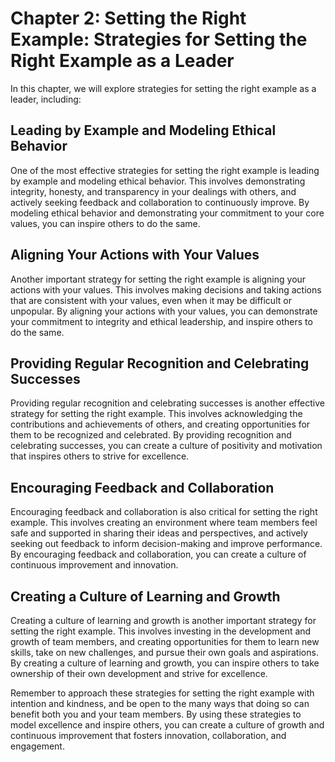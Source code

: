 Chapter 2: Setting the Right Example: Strategies for Setting the Right Example as a Leader
==========================================================================================

In this chapter, we will explore strategies for setting the right example as a leader, including:

Leading by Example and Modeling Ethical Behavior
------------------------------------------------

One of the most effective strategies for setting the right example is leading by example and modeling ethical behavior. This involves demonstrating integrity, honesty, and transparency in your dealings with others, and actively seeking feedback and collaboration to continuously improve. By modeling ethical behavior and demonstrating your commitment to your core values, you can inspire others to do the same.

Aligning Your Actions with Your Values
--------------------------------------

Another important strategy for setting the right example is aligning your actions with your values. This involves making decisions and taking actions that are consistent with your values, even when it may be difficult or unpopular. By aligning your actions with your values, you can demonstrate your commitment to integrity and ethical leadership, and inspire others to do the same.

Providing Regular Recognition and Celebrating Successes
-------------------------------------------------------

Providing regular recognition and celebrating successes is another effective strategy for setting the right example. This involves acknowledging the contributions and achievements of others, and creating opportunities for them to be recognized and celebrated. By providing recognition and celebrating successes, you can create a culture of positivity and motivation that inspires others to strive for excellence.

Encouraging Feedback and Collaboration
--------------------------------------

Encouraging feedback and collaboration is also critical for setting the right example. This involves creating an environment where team members feel safe and supported in sharing their ideas and perspectives, and actively seeking out feedback to inform decision-making and improve performance. By encouraging feedback and collaboration, you can create a culture of continuous improvement and innovation.

Creating a Culture of Learning and Growth
-----------------------------------------

Creating a culture of learning and growth is another important strategy for setting the right example. This involves investing in the development and growth of team members, and creating opportunities for them to learn new skills, take on new challenges, and pursue their own goals and aspirations. By creating a culture of learning and growth, you can inspire others to take ownership of their own development and strive for excellence.

Remember to approach these strategies for setting the right example with intention and kindness, and be open to the many ways that doing so can benefit both you and your team members. By using these strategies to model excellence and inspire others, you can create a culture of growth and continuous improvement that fosters innovation, collaboration, and engagement.
